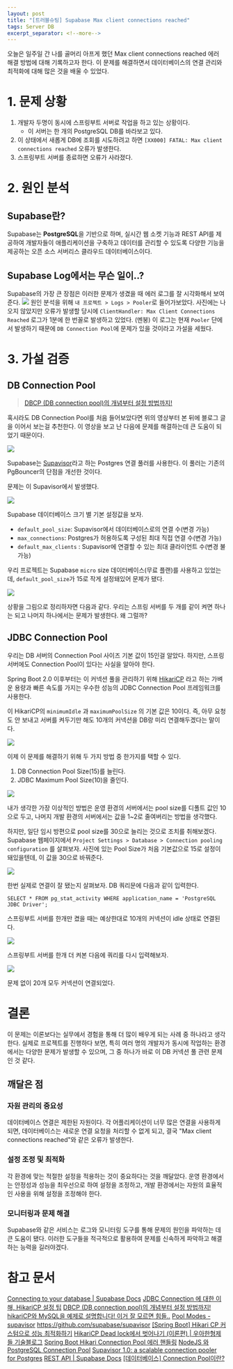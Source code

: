 ```yaml
---
layout: post
title: "[트러블슈팅] Supabase Max client connections reached"
tags: Server DB
excerpt_separator: <!--more-->
---
```


오늘은 일주일 간 나를 골머리 아프게 했던 Max client connections reached 에러 해결 방법에 대해 기록하고자 한다.
이 문제를 해결하면서 데이터베이스의 연결 관리와 최적화에 대해 많은 것을 배울 수 있었다. <!--more-->

# 1. 문제 상황

1. 개발자 두명이 동시에 스프링부트 서버로 작업을 하고 있는 상황이다.
   - 이 서버는 한 개의 PostgreSQL DB를 바라보고 있다.
2. 이 상태에서 새롭게 DB에 조회를 시도하려고 하면 `[XX000] FATAL: Max client connections reached` 오류가 발생한다.
3. 스프링부트 서버를 종료하면 오류가 사라졌다.

# 2. 원인 분석

## Supabase란?

Supabase는 **PostgreSQL**을 기반으로 하며, 실시간 웹 소켓 기능과 REST API를 제공하여 개발자들이 애플리케이션을 구축하고 데이터를 관리할 수 있도록 다양한 기능을 제공하는 오픈 소스 서버리스 클라우드 데이터베이스이다.

## Supabase Log에서는 무슨 일이..?

Supabase의 가장 큰 장점은 이러한 문제가 생겼을 때 에러 로그를 잘 시각화해서 보여준다.
![](https://velog.velcdn.com/images/dongho18/post/c5c15a92-68b8-47f1-8482-38767bbce20a/image.png)
원인 분석을 위해 `내 프로젝트 > Logs > Pooler`로 들어가보았다.
사진에는 나오지 않았지만 오류가 발생할 당시에 `ClientHandler: Max Client Connections Reached` 로그가 1분에 한 번꼴로 발생하고 있었다. (멘붕)
이 로그는 현재 `Pooler` 단에서 발생하기 때문에 `DB Connection Pool`에 문제가 있을 것이라고 가설을 세웠다.

# 3. 가설 검증

## DB Connection Pool

> [DBCP (DB connection pool)의 개념부터 설정 방법까지!](https://www.youtube.com/watch?v=zowzVqx3MQ4&t=1657s&ab_channel=%EC%89%AC%EC%9A%B4%EC%BD%94%EB%93%9C)

혹시라도 DB Connection Pool를 처음 들어보았다면 위의 영상부터 본 뒤에 블로그 글을 이어서 보는걸 추천한다.
이 영상을 보고 난 다음에 문제를 해결하는데 큰 도움이 되었기 때문이다.

![](https://velog.velcdn.com/images/dongho18/post/1876edcc-e48c-472f-80e1-4092d9602d52/image.png)

Supabase는 [Supavisor](https://github.com/supabase/supavisor)라고 하는 Postgres 연결 풀러를 사용한다. 이 풀러는 기존의 PgBouncer의 단점을 개선한 것이다.

문제는 이 Supavisor에서 발생했다.

![](https://velog.velcdn.com/images/dongho18/post/527c0e83-5ccf-4ddb-a68a-fc42fc17b8a7/image.png)

Supabase 데이터베이스 크기 별 기본 설정값을 보자.

- `default_pool_size`: Supavisor에서 데이터베이스로의 연결 수(변경 가능)
- `max_connections`: Postgres가 허용하도록 구성된 최대 직접 연결 수(변경 가능)
- `default_max_clients` : Supavisor에 연결할 수 있는 최대 클라이언트 수(변경 불가능)

우리 프로젝트는 Supabase `micro` size 데이터베이스(무료 플랜)를 사용하고 있었는데, `default_pool_size`가 15로 작게 설정돼있어 문제가 됐다.

![](https://velog.velcdn.com/images/dongho18/post/3c6162ac-efec-459e-be00-4ff46f646e2e/image.png)

상황을 그림으로 정리하자면 다음과 같다.
우리는 스프링 서버를 두 개를 같이 켜면 하나는 되고 나머지 하나에서는 문제가 발생한다.
왜 그럴까?

## JDBC Connection Pool

우리는 DB 서버의 Connection Pool 사이즈 기본 값이 15인걸 알았다.
하지만, 스프링 서버에도 Connection Pool이 있다는 사실을 알아야 한다.

Spring Boot 2.0 이후부터는 이 커넥션 풀을 관리하기 위해 [HikariCP](https://github.com/brettwooldridge/HikariCP) 라고 하는 가벼운 용량과 빠른 속도를 가지는 우수한 성능의 JDBC Connection Pool 프레임워크를 사용한다.

이 HikariCP의 `minimumIdle` 과 `maximumPoolSize` 의 기본 값은 10이다.
즉, 아무 요청도 안 보내고 서버를 켜두기만 해도 10개의 커넥션을 DB랑 미리 연결해두겠다는 말이다.

![](https://velog.velcdn.com/images/dongho18/post/2b1db4ad-7e7a-47c1-93f6-97c3c7e13bce/image.png)

이제 이 문제를 해결하기 위해 두 가지 방법 중 한가지를 택할 수 있다.

1. DB Connection Pool Size(15)를 늘린다.
2. JDBC Maximum Pool Size(10)을 줄인다.

![](https://velog.velcdn.com/images/dongho18/post/29aaf1d8-7076-4487-a82b-af0f67a31d02/image.png)

내가 생각한 가장 이상적인 방법은 운영 환경의 서버에서는 pool size를 디폴트 값인 10으로 두고, 나머지 개발 환경의 서버에서는 값을 1~2로 줄여버리는 방법을 생각했다.

하지만, 일단 임시 방편으로 pool size를 30으로 늘리는 것으로 조치를 취해보겠다.
Supabase 웹페이지에서 `Project Settings > Database > Connection pooling configuration` 를 살펴보자.
사진에 있는 Pool Size가 처음 기본값으로 15로 설정이 돼있을텐데, 이 값을 30으로 바꿔준다.

![](https://velog.velcdn.com/images/dongho18/post/0dbd9e4f-48ed-4409-a2fa-d423b6c8ea25/image.png)

한번 실제로 연결이 잘 됐는지 살펴보자.
DB 쿼리문에 다음과 같이 입력한다.

```
SELECT * FROM pg_stat_activity WHERE application_name = 'PostgreSQL JDBC Driver';
```

스프링부트 서버를 한개만 켰을 때는 예상한대로 10개의 커넥션이 idle 상태로 연결된다.

![](https://velog.velcdn.com/images/dongho18/post/59065424-8f1b-4f30-850f-abf3c13d6e7f/image.png)

스프링부트 서버를 한개 더 켜본 다음에 쿼리를 다시 입력해보자.

![](https://velog.velcdn.com/images/dongho18/post/5229074f-9ae7-49f5-81d7-3f6634e2f5c6/image.png)

문제 없이 20개 모두 커넥션이 연결되었다.

# 결론

이 문제는 이론보다는 실무에서 경험을 통해 더 많이 배우게 되는 사례 중 하나라고 생각한다. 실제로 프로젝트를 진행하다 보면, 특히 여러 명의 개발자가 동시에 작업하는 환경에서는 다양한 문제가 발생할 수 있으며, 그 중 하나가 바로 이 DB 커넥션 풀 관련 문제인 것 같다.

## 깨달은 점

### 자원 관리의 중요성

데이터베이스 연결은 제한된 자원이다. 각 어플리케이션이 너무 많은 연결을 사용하게 되면, 데이터베이스는 새로운 연결 요청을 처리할 수 없게 되고, 결국 "Max client connections reached"와 같은 오류가 발생한다.

### 설정 조정 및 최적화

각 환경에 맞는 적절한 설정을 적용하는 것이 중요하다는 것을 깨달았다. 운영 환경에서는 안정성과 성능을 최우선으로 하여 설정을 조정하고, 개발 환경에서는 자원의 효율적인 사용을 위해 설정을 조정해야 한다.

### 모니터링과 문제 해결

Supabase와 같은 서비스는 로그와 모니터링 도구를 통해 문제의 원인을 파악하는 데 큰 도움이 됐다. 이러한 도구들을 적극적으로 활용하여 문제를 신속하게 파악하고 해결하는 능력을 길러야겠다.

# 참고 문서

[Connecting to your database | Supabase Docs](https://supabase.com/docs/guides/database/connecting-to-postgres#connection-pooler)
[JDBC Connection 에 대한 이해, HikariCP 설정 팁](https://jiwondev.tistory.com/291)
[DBCP (DB connection pool)의 개념부터 설정 방법까지! hikariCP와 MySQL을 예제로 설명합니다! 이거 잘 모르면 힘들..](https://www.youtube.com/watch?v=zowzVqx3MQ4&t=1657s&ab_channel=쉬운코드)
[Pool Modes - supavisor](https://supabase.github.io/supavisor/configuration/pool_modes/)
https://github.com/supabase/supavisor
[[Spring Boot] Hikari CP 커스텀으로 성능 최적화하기](https://velog.io/@dongvelop/Spring-Boot-Hikari-CP-커스텀으로-성능-최적화하기)
[HikariCP Dead lock에서 벗어나기 (이론편) | 우아한형제들 기술블로그](https://techblog.woowahan.com/2664/)
[Spring Boot Hikari Connection Pool 에러 핸들링](https://jgrammer.tistory.com/entry/Spring-Boot-Hikari-Connection-Pool-에러-핸들링)
[NodeJS 와 PostgreSQL Connection Pool](https://jojoldu.tistory.com/634)
[Supavisor 1.0: a scalable connection pooler for Postgres](https://supabase.com/blog/supavisor-postgres-connection-pooler)
[REST API | Supabase Docs](https://supabase.com/docs/guides/api)
[[데이터베이스] Connection Pool이란?](https://steady-coding.tistory.com/564)
